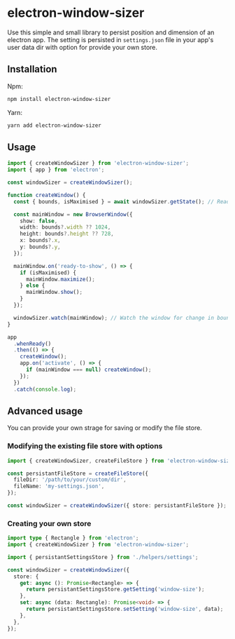 # electron-window-sizer

Use this simple and small library to persist position and dimension of an electron app. The setting is persisted in `settings.json` file in your app's user data dir with option for provide your own store.

## Installation

Npm:

```bash
npm install electron-window-sizer
```

Yarn:

```bash
yarn add electron-window-sizer
```

## Usage

```ts
import { createWindowSizer } from 'electron-window-sizer';
import { app } from 'electron';

const windowSizer = createWindowSizer();

function createWindow() {
  const { bounds, isMaximised } = await windowSizer.getState(); // Read the existing window bounds

  const mainWindow = new BrowserWindow({
    show: false,
    width: bounds?.width ?? 1024,
    height: bounds?.height ?? 728,
    x: bounds?.x,
    y: bounds?.y,
  });

  mainWindow.on('ready-to-show', () => {
    if (isMaximised) {
      mainWindow.maximize();
    } else {
      mainWindow.show();
    }
  });

  windowSizer.watch(mainWindow); // Watch the window for change in bounds.
}

app
  .whenReady()
  .then(() => {
    createWindow();
    app.on('activate', () => {
      if (mainWindow === null) createWindow();
    });
  })
  .catch(console.log);
```

## Advanced usage

You can provide your own strage for saving or modify the file store.

### Modifying the existing file store with options

```ts
import { createWindowSizer, createFileStore } from 'electron-window-sizer';

const persistantFileStore = createFileStore({
  fileDir: '/path/to/your/custom/dir',
  fileName: 'my-settings.json',
});

const windowSizer = createWindowSizer({ store: persistantFileStore });
```

### Creating your own store

```ts
import type { Rectangle } from 'electron';
import { createWindowSizer } from 'electron-window-sizer';

import { persistantSettingsStore } from './helpers/settings';

const windowSizer = createWindowSizer({
  store: {
    get: async (): Promise<Rectangle> => {
      return persistantSettingsStore.getSetting('window-size');
    },
    set: async (data: Rectangle): Promise<void> => {
      return persistantSettingsStore.setSetting('window-size', data);
    },
  },
});
```
